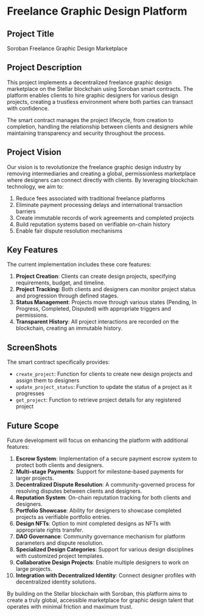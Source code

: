 # Freelance Graphic Design Platform

## Project Title
Soroban Freelance Graphic Design Marketplace

## Project Description
This project implements a decentralized freelance graphic design marketplace on the Stellar blockchain using Soroban smart contracts. The platform enables clients to hire graphic designers for various design projects, creating a trustless environment where both parties can transact with confidence.

The smart contract manages the project lifecycle, from creation to completion, handling the relationship between clients and designers while maintaining transparency and security throughout the process.

## Project Vision
Our vision is to revolutionize the freelance graphic design industry by removing intermediaries and creating a global, permissionless marketplace where designers can connect directly with clients. By leveraging blockchain technology, we aim to:

1. Reduce fees associated with traditional freelance platforms
2. Eliminate payment processing delays and international transaction barriers
3. Create immutable records of work agreements and completed projects
4. Build reputation systems based on verifiable on-chain history
5. Enable fair dispute resolution mechanisms

## Key Features
The current implementation includes these core features:

1. **Project Creation**: Clients can create design projects, specifying requirements, budget, and timeline.
2. **Project Tracking**: Both clients and designers can monitor project status and progression through defined stages.
3. **Status Management**: Projects move through various states (Pending, In Progress, Completed, Disputed) with appropriate triggers and permissions.
4. **Transparent History**: All project interactions are recorded on the blockchain, creating an immutable history.

## ScreenShots


The smart contract specifically provides:

- `create_project`: Function for clients to create new design projects and assign them to designers
- `update_project_status`: Function to update the status of a project as it progresses
- `get_project`: Function to retrieve project details for any registered project

## Future Scope
Future development will focus on enhancing the platform with additional features:

1. **Escrow System**: Implementation of a secure payment escrow system to protect both clients and designers.
2. **Multi-stage Payments**: Support for milestone-based payments for larger projects.
3. **Decentralized Dispute Resolution**: A community-governed process for resolving disputes between clients and designers.
4. **Reputation System**: On-chain reputation tracking for both clients and designers.
5. **Portfolio Showcase**: Ability for designers to showcase completed projects as verifiable portfolio entries.
6. **Design NFTs**: Option to mint completed designs as NFTs with appropriate rights transfer.
7. **DAO Governance**: Community governance mechanism for platform parameters and dispute resolution.
8. **Specialized Design Categories**: Support for various design disciplines with customized project templates.
9. **Collaborative Design Projects**: Enable multiple designers to work on large projects.
10. **Integration with Decentralized Identity**: Connect designer profiles with decentralized identity solutions.

By building on the Stellar blockchain with Soroban, this platform aims to create a truly global, accessible marketplace for graphic design talent that operates with minimal friction and maximum trust.
